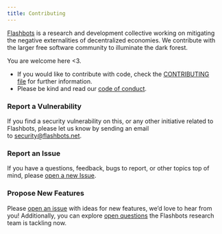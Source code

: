 ```yaml
---
title: Contributing
---
```


[Flashbots](https://flashbots.net/) is a research and development collective working on mitigating the negative externalities of decentralized economies. We contribute with the larger free software community to illuminate the dark forest.

You are welcome here <3.

- If you would like to contribute with code, check the [CONTRIBUTING file](https://github.com/flashbots/mev-boost/blob/develop/CONTRIBUTING.md) for further information.
- Please be kind and read our [code of conduct](https://github.com/flashbots/mev-boost/blob/develop/CODE_OF_CONDUCT.md).

### Report a Vulnerability

If you find a security vulnerability on this, or any other initiative related to Flashbots, please let us know by sending an email to [security@flashbots.net](mailto:security@flashbots.net).

### Report an Issue

If you have a questions, feedback, bugs to report, or other topics top of mind, please [open a new Issue](https://github.com/flashbots/mev-boost/issues).

### Propose New Features

Please [open an issue](https://github.com/flashbots/mev-boost/issues) with ideas for new features, we’d love to hear from you! Additionally, you can explore [open questions](https://github.com/flashbots/mev-boost/wiki/Research#open-questions) the Flashbots research team is tackling now.
